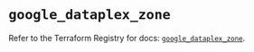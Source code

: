 # `google_dataplex_zone`

Refer to the Terraform Registry for docs: [`google_dataplex_zone`](https://registry.terraform.io/providers/hashicorp/google/5.42.0/docs/resources/dataplex_zone).
